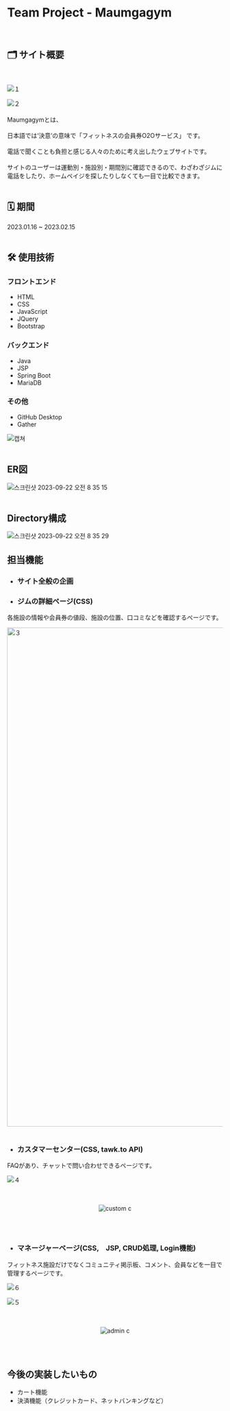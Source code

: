 # Team Project - Maumgagym
<br>

## 🗂️ サイト概要
<br>

![１](https://github.com/hee-ding/team-pro/assets/122540359/5be3c92f-a601-4c33-bb23-cd06608399cb)

![２](https://github.com/hee-ding/team-pro/assets/122540359/d4527d52-7c5a-4c43-a943-c6c6289552ef)
<br><br>
Maumgagymとは、
<br><br>
日本語では‘決意’の意味で「フィットネスの会員券O2Oサービス」 です。
<br><br>
電話で聞くことも負担と感じる人々のために考え出したウェブサイトです。
<br><br>
サイトのユーザーは運動別・施設別・期間別に確認できるので、わざわざジムに電話をしたり、ホームペイジを探したりしなくても一目で比較できます。
<br><br>

## 🗓️ 期間
2023.01.16 ~ 2023.02.15
<br><br>
## 🛠️ 使用技術
### フロントエンド
- HTML
- CSS
- JavaScript
- JQuery
- Bootstrap
### バックエンド
- Java
- JSP
- Spring Boot
- MariaDB
### その他
- GitHub Desktop
- Gather

![캡쳐](https://github.com/hee-ding/team-pro/assets/122540359/e401b98c-3e57-484b-b63a-234b782dcb21)
<br><br>
## ER図

![스크린샷 2023-09-22 오전 8 35
15](https://github.com/hee-ding/team-pro/assets/122540359/8de08062-5f55-484d-9765-245b4e2f40a6)
<br><br>
## Directory構成

![스크린샷 2023-09-22 오전 8 35
29](https://github.com/hee-ding/team-pro/assets/122540359/a95956a8-c348-45a8-9ef2-021370329db4)

## 担当機能
- <h3>サイト全般の企画</h3>

- <h3>ジムの詳細ページ(CSS)</h3>

各施設の情報や会員券の値段、施設の位置、口コミなどを確認するページです。

<img width="1163" alt="３"
    src="https://github.com/hee-ding/team-pro/assets/122540359/55cd91fa-c851-4dd8-8553-93d7d56a91bd">
<br><br>

- <h3>カスタマーセンター(CSS, tawk.to API)</h3>

FAQがあり、チャットで問い合わせできるページです。

![４](https://github.com/hee-ding/team-pro/assets/122540359/ec35d32b-edd5-4a35-a21a-e30c05c15ad0)
<br><br><br>
<div align="center">

  ![custom c](https://github.com/hee-ding/team-pro/assets/122540359/6b106452-a9bc-4548-957c-0eedda648194)
</div>
<br><br>

- <h3>マネージャーページ(CSS,　JSP, CRUD処理, Login機能)</h3>

フィットネス施設だけでなくコミュニティ掲示板、コメント、会員などを一目で管理するページです。

![６](https://github.com/hee-ding/team-pro/assets/122540359/1d9ae9ad-feaf-4773-bec4-e9b243904746)

![５](https://github.com/hee-ding/team-pro/assets/122540359/0217cfd2-6a27-4acf-8b13-73c5a3955827)
<br><br><br>
<div align="center">

  ![admin c](https://github.com/hee-ding/team-pro/assets/122540359/a0b0feb0-1986-4341-a4a6-6594cfe8d468)
</div>
<br><br>

## 今後の実装したいもの
- カート機能
- 決済機能（クレジットカード、ネットバンキングなど）
